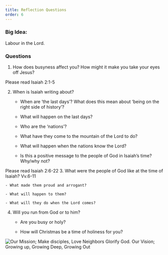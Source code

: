 ```yaml
---
title: Reflection Questions
order: 6
---
```


### Big Idea: 
Labour in the Lord.  

### Questions
1. How does busyness affect you? How might it make you take your eyes off Jesus? 

Please read Isaiah 2:1-5

2. When is Isaiah writing about?

    - When are ‘the last days’? What does this mean about ‘being on the right side of history’? 

    - What will happen on the last days? 

    - Who are the ‘nations’? 

    - What have they come to the mountain of the Lord to do? 

    - What will happen when the nations know the Lord? 

    - Is this a positive message to the people of God in Isaiah’s time? Why/why not? 

Please read Isaiah 2:6-22
3. What were the people of God like at the time of Isaiah? Vv.6-11

    - What made them proud and arrogant? 

    - What will happen to them? 

    - What will they do when the Lord comes? 

4. Will you run from God or to him? 

    - Are you busy or holy? 

    - How will Christmas be a time of holiness for you? 
 



![Our Mission; Make disciples, Love Neighbors Glorify God. Our Vision; Growing up, Growing Deep, Growing Out](https://raw.githubusercontent.com/stgeorgeshurstville/bulletin/main/images/upload.JPG)
